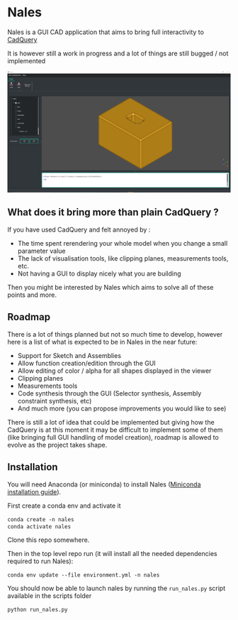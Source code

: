 # Nales

Nales is a GUI CAD application that aims to bring full interactivity to [CadQuery](https://github.com/CadQuery/cadquery/blob/master/README.md)

It is however still a work in progress and a lot of things are still bugged / not implemented


![Nales](./docs/readme_img_presentation.PNG)

## What does it bring more than plain CadQuery ?

If you have used CadQuery and felt annoyed by :
- The time spent rerendering your whole model when you change a small parameter value
- The lack of visualisation tools, like clipping planes, measurements tools, etc.
- Not having a GUI to display nicely what you are building

Then you might be interested by Nales which aims to solve all of these points and more.

## Roadmap

There is a lot of things planned but not so much time to develop, however here is a list of what is expected to be in Nales in the near future:

- Support for Sketch and Assemblies
- Allow function creation/edition through the GUI
- Allow editing of color / alpha for all shapes displayed in the viewer
- Clipping planes
- Measurements tools
- Code synthesis through the GUI (Selector synthesis, Assembly constraint synthesis, etc)
- And much more (you can propose improvements you would like to see)

There is still a lot of idea that could be implemented but giving how the CadQuery is at this moment it may be difficult to implement some of them (like bringing full GUI handling of model creation), roadmap is allowed to evolve as the project takes shape.

## Installation 

You will need Anaconda (or miniconda) to install Nales 
([Miniconda installation guide](https://docs.conda.io/en/latest/miniconda.html)).

First create a conda env and activate it

```
conda create -n nales
conda activate nales
```

Clone this repo somewhere.


Then in the top level repo run (it will install all the needed dependencies required to run Nales): 

```
conda env update --file environment.yml -n nales
```

You should now be able to launch nales by running the `run_nales.py` script available in the scripts folder

```
python run_nales.py
```